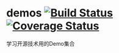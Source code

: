 demos [![Build Status](https://travis-ci.org/han-feng/demos.svg?branch=master)](https://travis-ci.org/han-feng/demos) [![Coverage Status](https://coveralls.io/repos/han-feng/demos/badge.png?branch=master)](https://coveralls.io/r/han-feng/demos?branch=master)
=====

学习开源技术用的Demo集合
